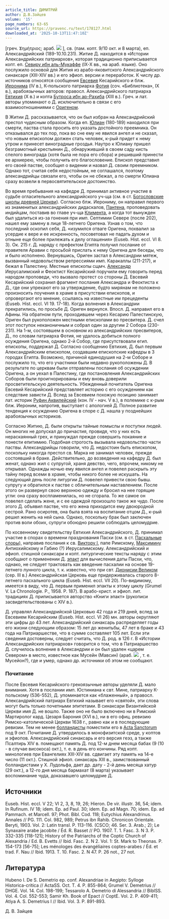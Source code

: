 ```yaml
---
article_title: ДИМИТРИЙ
author: Д.В.Зайцев
volume: '15'
page_numbers: 63-65
source_url: https://pravenc.ru/text/178127.html
downloaded_at: '2025-10-13T11:47:10Z'
---
```


[греч. Ϫημήτριος; араб. ![](https://pravenc.ru/char/26272/pxccxcdjNxc0xcde/image.png) ], св. (пам. копт. 9/10 окт. и 8 марта), еп. Александрийский (189-10.10.231). Житие Д. находится в «Истории Александрийских патриархов», которая традиционно приписывается копт. еп. [Севиру ибн аль-Мукаффе](<https://pravenc.ru/text/Севиру ибн аль-Мукаффе.html>) (IX-X вв., на араб. языке). Оно послужило основой для Жития из арабо-яковитского Александрийского синаксаря (XIII-XIV вв.) и его эфиоп. версии и переработок. К числу др. источников относятся сообщения [Евсевия](https://pravenc.ru/text/Евсевий.html) Кесарийского и блж. [Иеронима](https://pravenc.ru/text/Иероним.html) (IV в.), К-польского патриарха [Фотия](https://pravenc.ru/text/Фотий.html) (соч. «Библиотека», IX в.), арабоязычных авторов: правосл. Александрийского патриарха [Евтихия](https://pravenc.ru/text/Евтихий.html) (X в.) и копта [Бутроса ибн ар-Рахиба](<https://pravenc.ru/text/Бутроса ибн ар-Рахиба.html>) (XIII в.). Греч. и лат. авторы упоминают о Д. исключительно в связи с его взаимоотношениями с [Оригеном](https://pravenc.ru/text/Оригеном.html).

В Житии Д. рассказывается, что он был избран на Александрийский престол чудесным образом. Когда еп. [Юлиан](https://pravenc.ru/text/Юлиан.html) (180-189) находился при смерти, паства стала просить его указать достойного преемника. Он отказывался до тех пор, пока во сне ему не явился ангел и не сказал, что новым епископом должен стать человек, к-рый придет к нему утром и принесет виноградные гроздья. Наутро к Юлиану пришел безграмотный крестьянин Д., обнаруживший в своем саду кисть спелого винограда (хотя была не пора его сбора) и решивший принести ее архиерею, чтобы получить его благословение. Епископ представил его своей пастве, сообщил о видении и назвал Д. своим преемником. Однако тот, считая себя недостойным, не соглашался, поэтому александрийцы связали его, чтобы он не сбежал, а по смерти Юлиана сразу возвели в первосвятительское достоинство.

Во время пребывания на кафедре Д. принимал активное участие в судьбе огласительного александрийского уч-ща (см. в ст. [Богословские школы древней Церкви](<https://pravenc.ru/text/Богословские школы древней Церкви.html>)). Соглаcно блж. Иерониму, он направил первого из знаменитых александрийских дидаскалов, [Пантена](https://pravenc.ru/text/Пантен.html), проповедовать индийцам, поставив во главе уч-ща [Климента](https://pravenc.ru/text/Климент.html), а когда тот вынужден был удалиться из-за гонения при имп. Септимии Севере (после 202), нашел ему замену в лице 18-летнего Оригена. Узнав о том, что последний оскопил себя, Д. «изумился отваге Оригена, похвалил за усердие к вере и ее искренность, посоветовал не падать духом и отныне еще более прилежать к делу оглашения» (Euseb. Hist. eccl. VI 8. 3). Ок. 215 г. Д. наряду с префектом Египта получил послание от правителя Аравии с просьбой прислать к нему Оригена для беседы, что и было исполнено. Вернувшись, Ориген застал в Александрии мятеж, вызванный недовольством репрессиями имп. Каракаллы (211-217), и бежал в Палестину. Местные епископы сщмч. [Александр](https://pravenc.ru/text/Александр.html) Иерусалимский и Феоктист Кесарийский поручили ему говорить перед народом проповеди, что вызвало протест со стороны Д. Евсевий Кесарийский сохранил фрагмент послания Александра и Феоктиста к Д., где они упрекают его за утверждение, будто мирянам не положено произносить поучения в храме в присутствии епископов, и опровергают его мнение, ссылаясь на известные им прецеденты (Euseb. Hist. eccl. VI 19. 17-18). Когда волнения в Александрии прекратились, по просьбе Д. Ориген вернулся. Впосл. Д. направил его в Афины. На обратном пути, проходившем через Кесарию Палестинскую, Ориген был рукоположен местными епископами во пресвитера. Д. счел этот поступок неканоничным и собрал один за другим 2 Собора (230-231). На 1-м, состоявшем в основном из александрийских пресвитеров, Д., по словам патриарха Фотия, не удалось добиться полного осуждения Оригена, однако 2-й Собор, где присутствовали егип. епископы, поддержал Д. Согласно сообщению Евтихия, Д. был первым Александрийским епископом, создавшим епископские кафедры в 3 городах Египта. Возможно, причиной единодушия на 2-м Соборе и послужило то, что его участники были недавно рукоположены Д. В результате по церквам были отправлены послания об осуждении Оригена, а он уехал в Палестину, где постановления Александрийских Соборов были проигнорированы и ему вновь доверили просветительскую деятельность. Убежденный почитатель Оригена Евсевий Кесарийский представляет историю с его осуждением как следствие зависти Д. Вслед за Евсевием похожую позицию занимает лат. историк [Руфин Аквилейский](<https://pravenc.ru/text/Руфин Аквилейский.html>) (кон. IV - нач. V в.), в полемике с к-рым блж. Иероним, напротив, выступает с апологией Д. Полное развитие тенденция к осуждению Оригена в споре с Д. нашла у позднейших арабоязычных историков.

Согласно Житию, Д. были открыты тайные помыслы и поступки людей. Он многих не допускал до причастия, провидя, что у них есть нераскаянный грех, и принуждал прежде совершить покаяние и понести епитимию. Подобная строгость вызывала недовольство части паствы. Александрийцы говорили, что Д. недостоин быть епископом, поскольку никогда престол св. Марка не занимал человек, прежде состоявший в браке. Действительно, до возведения на кафедру Д. был женат, однако жил с супругой, храня девство, чего, впрочем, никому не открывал. Однажды ночью ему явился ангел и повелел раскрыть эту тайну перед всеми в храме, чтобы никого более не искушать. На следующий день после литургии Д. повелел привести свою бывш. супругу и обратился к пастве с обличительным наставлением. После этого он развернул свою верхнюю одежду и бросил на нее горящие угли: она сразу воспламенилась, но не сгорала. То же самое он повелел сделать жене, и с ее одеждой произошло такое же чудо. После этого Д. объявил пастве, что его жена приходится ему двоюродной сестрой. Рано осиротев, она была взята на воспитание отцом Д., к-рый решил женить на ней сына. Однако, поскольку брак был заключен против воли обоих, супруги обоюдно решили соблюдать целомудрие.

По косвенному свидетельству Евтихия Александрийского, Д. принимал участие в спорах о времени празднования Пасхи (см. в ст. [Пасхальные споры](<https://pravenc.ru/text/Пасхальные споры.html>)), направив послания к св. [Виктору I](<https://pravenc.ru/text/Виктор I.html>), папе Римскому, [Максимину](https://pravenc.ru/text/Максимину.html) Антиохийскому и Габию (?) Иерусалимскому. Александрийский и эфиоп. стишной синаксари и копт. литургические тексты наряду с этим сообщают о применении Д. [эпакт](https://pravenc.ru/text/эпакт.html) для вычисления даты Пасхи, что, однако, не следует трактовать как введение пасхалии на основе 19-летнего лунного цикла, т. к. известно, что при свт. [Дионисии Великом](<https://pravenc.ru/text/Дионисии Великом.html>) (сер. III в.) Александрийская Церковь еще придерживалась старого 8-летнего пасхального цикла (Euseb. Hist. eccl. VII 20). По-видимому, имеется в виду, что Д. первым применил эпакты к этому циклу (Grumel V. La Chronologie. P., 1958. P. 187). В арабо-христ. и эфиоп. лит. традициях Д. приписывается авторство «Книги эпакт» (рукописи засвидетельствованы с XIV в.).

Д. управлял Александрийской Церковью 42 года и 219 дней, вслед за Евсевием Кесарийским (Euseb. Hist. eccl. VI 26) мн. авторы округляют эти цифры до 43 лет. Александрийский синаксарь распределяет годы его жизни следующим образом: 15 лет до женитьбы, 47 лет в браке и 43 года на Патриаршестве, что в сумме составляет 105 лет. Если эти сведения достоверны, следует считать, что Д. род. в 126 г. В «Истории Александрийских патриархов» говорится о том, что в Патриаршество Д. случилось волнение в Александрии и он был удален «царем Севером» в место, известное как Мусейн (Мавсин) (араб. ![](https://pravenc.ru/char/26272/xc5xcemxccxbf/image.png) , т. е. Мусейон?), где и умер, однако др. источники об этом не сообщают.

### Почитание

После Евсевия Кесарийского грекоязычные авторы уделяли Д. мало внимания. Хотя в послании имп. Юстиниана к свт. Мине, патриарху К-польскому (536-552), Д. упоминается как «блаженный», а правосл. Александрийский патриарх Евтихий называет его «святой», эти слова могут быть только почетными эпитетами. В синаксари Византийской Церкви имя Д. не вошло. Также оно не было включено ни в Римский Мартиролог кард. Цезаря Барония (XVI в.), ни в его офиц. ревизию Римско-католической Церкви 1638 г., равно как и в последующие ревизии. Тем не менее [болландисты](https://pravenc.ru/text/болландисты.html) поместили его в [Acta Sanctorum](<https://pravenc.ru/text/Acta Sanctorum.html>) под 9 окт. Почитание Д. утвердилось в монофизитской среде, у коптов и эфиопов. Александрийский синаксарь и его версия геэз, а также Псалтирь XIV в. помещают память Д. под 12-м днем месяца бабах (9 (10 - в случае високоса) окт.), т. е. в день его кончины. Ряд копт. минологиев при Евангелиях XIII-XIV вв. сдвигает эту память на 14-е число (11 окт.). Стишной эфиоп. синаксарь XIII в., заимствованный болландистами у Х. Лудольфа, дает др. дату - 2-й день месяца хатур (29 окт.), а 12-го дня месяца бармахат (8 марта) указывает воспоминание чуда, доказавшего целомудрие Д.

## Источники

Euseb. Hist. eccl. V 22; VI 2, 3, 8, 19, 26; Hieron. De vir. illustr. 36, 54; idem. In Rufinum. IV 18; idem. Ep. ad Paul. 30; idem. Ep. ad Magn. 70; idem. Ep. ad Pammach. et Marcell. 97; Phot. Bibl. Cod. 118; Eutychius Alexandrinus. Annales // PG. 111. Col. 982, 989; Petrus ibn Rahib. Chronicon Orientale. Beryti, 1903. Vol. 2: Latin transl. P. 113-116. (CSCO; 46. Ser. 3. Arab.; 2); Le Synaxaire arabe jacobite / Éd. R. Basset // PO. 1907. T. 1. Fasc. 3. N 3. P. 332-335 [118-121]; History of the Patriarchs of the Coptic Church of Alexandria / Ed. B. Evetts // Ibid. Fasc. 2. N 2. Vol. 1: St. Mark to Theonas. P. 154-173 [56-75]; Les ménologes des évangéliaires coptes-arabes / Éd. et trad. F. Nau // Ibid. 1913. T. 10. Fasc. 2. N 47. P. 26 not., 27 not.

## Литература

Hubeno I. De S. Demetrio ep. conf. Alexandriae in Aegipto: Sylloge Historica-critica // АсtaSS. Oct. T. 4. P. 855-864; Grumel V. Demetrius // DHGE. Vol. 14. Col. 198-199; Tessarolo A. Demetrio di Alessandria // BiblSS. Vol. 4. Col. 552-553; Samir Kh. Book of Epact // CoptE. Vol. 2. P. 409-411; Atiya A. S. Demetrius I // Ibid. Vol. 3. P. 891-893.

Д.   В.   Зайцев
